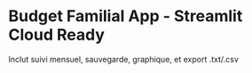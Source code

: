 # Budget Familial App - Streamlit Cloud Ready

Inclut suivi mensuel, sauvegarde, graphique, et export .txt/.csv